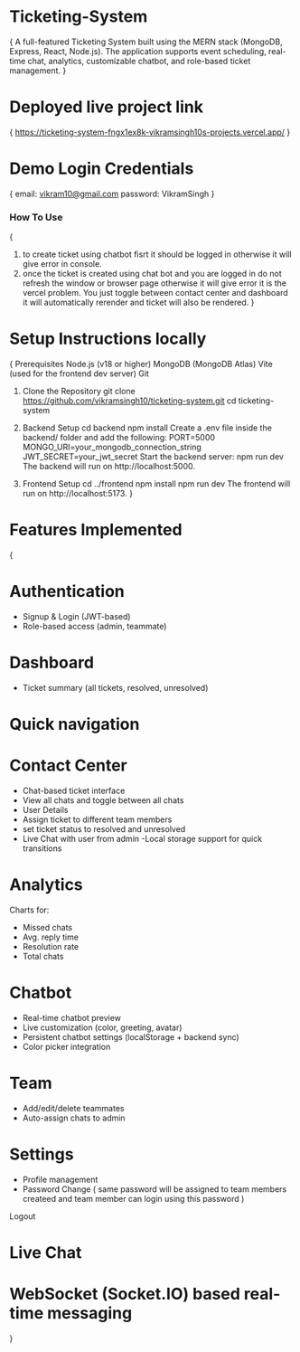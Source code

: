 # Ticketing-System
{
A full-featured Ticketing System built using the MERN stack (MongoDB, Express, React, Node.js). The application supports event scheduling, real-time chat, analytics, customizable chatbot, and role-based ticket management. 
}
# Deployed live project link 
{
https://ticketing-system-fngx1ex8k-vikramsingh10s-projects.vercel.app/
}
# Demo Login Credentials
{ 
 email: vikram10@gmail.com
 password: VikramSingh
}
### How To Use ###
{ 
1. to create ticket using chatbot fisrt it should be logged in otherwise it will give error in console.
2. once the ticket is created using chat bot and you are logged in do not refresh the window or browser page otherwise it will give error it is the vercel problem.
   You just toggle between contact center and dashboard it will automatically rerender and ticket will also be rendered.
}

#  Setup Instructions locally
{
Prerequisites
Node.js (v18 or higher)
MongoDB (MongoDB Atlas)
Vite (used for the frontend dev server)
Git

1. Clone the Repository
git clone https://github.com/vikramsingh10/ticketing-system.git
cd ticketing-system
2. Backend Setup
cd backend
npm install
Create a .env file inside the backend/ folder and add the following:
PORT=5000
MONGO_URI=your_mongodb_connection_string
JWT_SECRET=your_jwt_secret
Start the backend server:
npm run dev
The backend will run on http://localhost:5000.

3. Frontend Setup
cd ../frontend
npm install
npm run dev
The frontend will run on http://localhost:5173.
}

# Features Implemented
{
# Authentication
- Signup & Login (JWT-based)
- Role-based access (admin, teammate)

# Dashboard
- Ticket summary (all tickets, resolved, unresolved)

# Quick navigation

# Contact Center
- Chat-based ticket interface
- View all chats and toggle between all chats
- User Details
- Assign ticket to different team members
- set ticket status to resolved and unresolved
- Live Chat with user from admin
 -Local storage support for quick transitions

# Analytics
Charts for:
- Missed chats
- Avg. reply time
- Resolution rate
- Total chats

# Chatbot
- Real-time chatbot preview
- Live customization (color, greeting, avatar)
- Persistent chatbot settings (localStorage + backend sync)
- Color picker integration

# Team
- Add/edit/delete teammates
- Auto-assign chats to admin

# Settings
- Profile management
- Password Change ( same password will be assigned to team members createed and team member can login using this password )
  
Logout

# Live Chat
# WebSocket (Socket.IO) based real-time messaging
}
